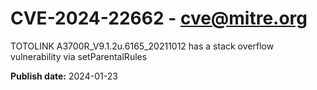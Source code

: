 # CVE-2024-22662 - cve@mitre.org

TOTOLINK A3700R_V9.1.2u.6165_20211012 has a stack overflow vulnerability via setParentalRules

**Publish date:** 2024-01-23
